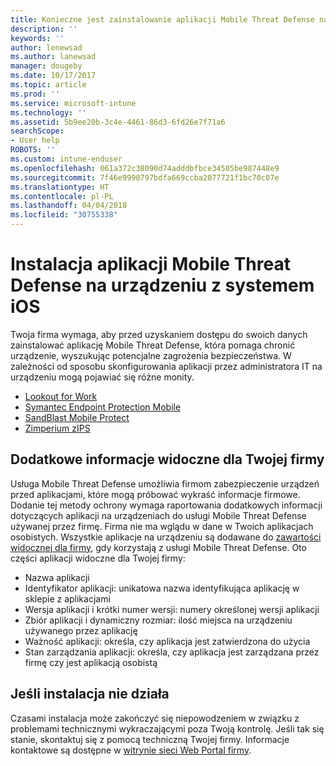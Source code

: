 ```yaml
---
title: Konieczne jest zainstalowanie aplikacji Mobile Threat Defense na urządzeniu z systemem iOS | Microsoft Docs
description: ''
keywords: ''
author: lenewsad
ms.author: lanewsad
manager: dougeby
ms.date: 10/17/2017
ms.topic: article
ms.prod: ''
ms.service: microsoft-intune
ms.technology: ''
ms.assetid: 5b9ee20b-3c4e-4461-86d3-6fd26e7f71a6
searchScope:
- User help
ROBOTS: ''
ms.custom: intune-enduser
ms.openlocfilehash: 061a372c38090d74adddbfbce34505be987448e9
ms.sourcegitcommit: 7f46e9990797bdfa669ccba2077721f1bc70c07e
ms.translationtype: HT
ms.contentlocale: pl-PL
ms.lasthandoff: 04/04/2018
ms.locfileid: "30755338"
---
```

# <a name="install-mobile-threat-defense-on-your-ios-device"></a>Instalacja aplikacji Mobile Threat Defense na urządzeniu z systemem iOS


Twoja firma wymaga, aby przed uzyskaniem dostępu do swoich danych zainstalować aplikację Mobile Threat Defense, która pomaga chronić urządzenie, wyszukując potencjalne zagrożenia bezpieczeństwa. W zależności od sposobu skonfigurowania aplikacji przez administratora IT na urządzeniu mogą pojawiać się różne monity.


* [Lookout for Work](you-are-prompted-to-install-lookout-for-work-ios.md)
* [Symantec Endpoint Protection Mobile](you-are-prompted-to-install-skycure-ios.md)
* [SandBlast Mobile Protect](you-are-prompted-to-install-sandblast-ios.md)
* [Zimperium zIPS](you-are-prompted-to-install-zips-ios.md)

## <a name="additional-information-your-company-can-see"></a>Dodatkowe informacje widoczne dla Twojej firmy

Usługa Mobile Threat Defense umożliwia firmom zabezpieczenie urządzeń przed aplikacjami, które mogą próbować wykraść informacje firmowe. Dodanie tej metody ochrony wymaga raportowania dodatkowych informacji dotyczących aplikacji na urządzeniach do usługi Mobile Threat Defense używanej przez firmę. Firma nie ma wglądu w dane w Twoich aplikacjach osobistych. Wszystkie aplikacje na urządzeniu są dodawane do [zawartości widocznej dla firmy](what-info-can-your-company-see-when-you-enroll-your-device-in-intune.md), gdy korzystają z usługi Mobile Threat Defense. Oto części aplikacji widoczne dla Twojej firmy:

*   Nazwa aplikacji
* Identyfikator aplikacji: unikatowa nazwa identyfikująca aplikację w sklepie z aplikacjami
*   Wersja aplikacji i krótki numer wersji: numery określonej wersji aplikacji
* Zbiór aplikacji i dynamiczny rozmiar: ilość miejsca na urządzeniu używanego przez aplikację
* Ważność aplikacji: określa, czy aplikacja jest zatwierdzona do użycia
*   Stan zarządzania aplikacji: określa, czy aplikacja jest zarządzana przez firmę czy jest aplikacją osobistą

## <a name="if-the-installation-doesnt-work"></a>Jeśli instalacja nie działa

Czasami instalacja może zakończyć się niepowodzeniem w związku z problemami technicznymi wykraczającymi poza Twoją kontrolę. Jeśli tak się stanie, skontaktuj się z pomocą techniczną Twojej firmy. Informacje kontaktowe są dostępne w [witrynie sieci Web Portal firmy](https://portal.manage.microsoft.com#HelpDeskDialog).
